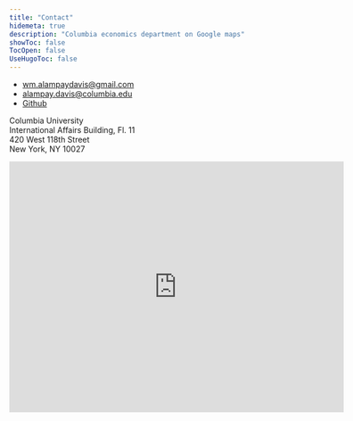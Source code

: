 ```yaml
---
title: "Contact"
hidemeta: true
description: "Columbia economics department on Google maps"
showToc: false
TocOpen: false
UseHugoToc: false
---
```


+ [wm.alampaydavis@gmail.com](mailto:wm.alampaydavis@gmail.com)
+ [alampay.davis@columbia.edu](mailto:alampay.davis@columbia.edu)
+ [Github](https://github.com/wmadavis?tab=repositories)

Columbia University  
International Affairs Building, Fl. 11  
420 West 118th Street  
New York, NY 10027


<iframe src="https://www.google.com/maps/embed?pb=!1m18!1m12!1m3!1d3019.915604222286!2d-73.96240042387083!3d40.80784833174215!2m3!1f0!2f0!3f0!3m2!1i1024!2i768!4f13.1!3m3!1m2!1s0x89c2f70ef6443f0f%3A0xbe3d2012e19c493e!2sInternational%20Affairs%20Building!5e0!3m2!1sen!2sus!4v1694213218651!5m2!1sen!2sus" width="600" height="450" style="border:0;" allowfullscreen="" loading="lazy" referrerpolicy="no-referrer-when-downgrade"></iframe>
